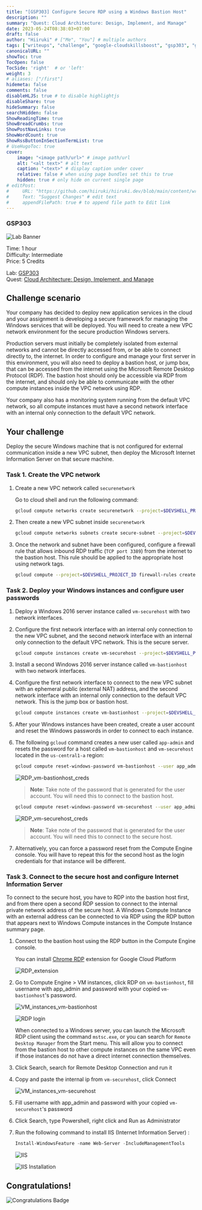 ```yaml
---
title: "[GSP303] Configure Secure RDP using a Windows Bastion Host"
description: ""
summary: "Quest: Cloud Architecture: Design, Implement, and Manage"
date: 2023-05-24T08:38:03+07:00
draft: false
author: "Hiiruki" # ["Me", "You"] # multiple authors
tags: ["writeups", "challenge", "google-cloudskillsboost", "gsp303", "google-cloud", "cloudskillsboost", "juaragcp", "google-cloud-platform", "gcp", "rdp", "bastion", "cloud-computing", "cloud", "cloud-architecture"]
canonicalURL: ""
showToc: true
TocOpen: false
TocSide: 'right'  # or 'left'
weight: 3
# aliases: ["/first"]
hidemeta: false
comments: false
disableHLJS: true # to disable highlightjs
disableShare: true
hideSummary: false
searchHidden: false
ShowReadingTime: true
ShowBreadCrumbs: true
ShowPostNavLinks: true
ShowWordCount: true
ShowRssButtonInSectionTermList: true
# UseHugoToc: true
cover:
    image: "<image path/url>" # image path/url
    alt: "<alt text>" # alt text
    caption: "<text>" # display caption under cover
    relative: false # when using page bundles set this to true
    hidden: true # only hide on current single page
# editPost:
#     URL: "https://github.com/hiiruki/hiiruki.dev/blob/main/content/writeups/google-cloudskillsboost/GSP303/index.md"
#     Text: "Suggest Changes" # edit text
#     appendFilePath: true # to append file path to Edit link
---
```


### GSP303

![Lab Banner](https://cdn.qwiklabs.com/GMOHykaqmlTHiqEeQXTySaMXYPHeIvaqa2qHEzw6Occ%3D#center)

Time: 1 hour<br>
Difficulty: Intermediate<br>
Price: 5 Credits

Lab: [GSP303](https://www.cloudskillsboost.google/focuses/1737?parent=catalog)<br>
Quest: [Cloud Architecture: Design, Implement, and Manage](https://www.cloudskillsboost.google/quests/124)<br>

## Challenge scenario

Your company has decided to deploy new application services in the cloud and your assignment is developing a secure framework for managing the Windows services that will be deployed. You will need to create a new VPC network environment for the secure production Windows servers.

Production servers must initially be completely isolated from external networks and cannot be directly accessed from, or be able to connect directly to, the internet. In order to configure and manage your first server in this environment, you will also need to deploy a bastion host, or jump box, that can be accessed from the internet using the Microsoft Remote Desktop Protocol (RDP). The bastion host should only be accessible via RDP from the internet, and should only be able to communicate with the other compute instances inside the VPC network using RDP.

Your company also has a monitoring system running from the default VPC network, so all compute instances must have a second network interface with an internal only connection to the default VPC network.

## Your challenge

Deploy the secure Windows machine that is not configured for external communication inside a new VPC subnet, then deploy the Microsoft Internet Information Server on that secure machine.

### Task 1. Create the VPC network

1. Create a new VPC network called `securenetwork`

    Go to cloud shell and run the following command:

    ```bash
    gcloud compute networks create securenetwork --project=$DEVSHELL_PROJECT_ID --subnet-mode=custom --mtu=1460 --bgp-routing-mode=regional
    ```

2. Then create a new VPC subnet inside `securenetwork`

    ```bash
    gcloud compute networks subnets create secure-subnet --project=$DEVSHELL_PROJECT_ID --range=10.0.0.0/24 --stack-type=IPV4_ONLY --network=securenetwork --region=us-central1
    ```

3. Once the network and subnet have been configured, configure a firewall rule that allows inbound RDP traffic (`TCP port 3389`) from the internet to the bastion host. This rule should be applied to the appropriate host using network tags.

    ```bash
    gcloud compute --project=$DEVSHELL_PROJECT_ID firewall-rules create secuer-firewall --direction=INGRESS --priority=1000 --network=securenetwork --action=ALLOW --rules=tcp:3389 --source-ranges=0.0.0.0/0 --target-tags=rdp
    ```

### Task 2. Deploy your Windows instances and configure user passwords

1. Deploy a Windows 2016 server instance called `vm-securehost` with two network interfaces.
2. Configure the first network interface with an internal only connection to the new VPC subnet, and the second network interface with an internal only connection to the default VPC network. This is the secure server.

    ```bash
    gcloud compute instances create vm-securehost --project=$DEVSHELL_PROJECT_ID --zone=us-central1-a --machine-type=n1-standard-2 --network-interface=stack-type=IPV4_ONLY,subnet=secure-subnet,no-address --network-interface=stack-type=IPV4_ONLY,subnet=default,no-address --metadata=enable-oslogin=true --maintenance-policy=MIGRATE --provisioning-model=STANDARD --tags=rdp --create-disk=auto-delete=yes,boot=yes,device-name=vm-securehost,image=projects/windows-cloud/global/images/windows-server-2016-dc-v20230510,mode=rw,size=150,type=projects/$DEVSHELL_PROJECT_ID/zones/us-central1-a/diskTypes/pd-standard --no-shielded-secure-boot --shielded-vtpm --shielded-integrity-monitoring --labels=goog-ec-src=vm_add-gcloud --reservation-affinity=any
    ```

3. Install a second Windows 2016 server instance called `vm-bastionhost` with two network interfaces.
4. Configure the first network interface to connect to the new VPC subnet with an ephemeral public (external NAT) address, and the second network interface with an internal only connection to the default VPC network. This is the jump box or bastion host.

    ```bash
    gcloud compute instances create vm-bastionhost --project=$DEVSHELL_PROJECT_ID --zone=us-central1-a --machine-type=n1-standard-2 --network-interface=network-tier=PREMIUM,stack-type=IPV4_ONLY,subnet=secure-subnet --network-interface=network-tier=PREMIUM,stack-type=IPV4_ONLY,subnet=default --metadata=enable-oslogin=true --maintenance-policy=MIGRATE --provisioning-model=STANDARD --tags=rdp --create-disk=auto-delete=yes,boot=yes,device-name=vm-securehost,image=projects/windows-cloud/global/images/windows-server-2016-dc-v20230510,mode=rw,size=150,type=projects/$DEVSHELL_PROJECT_ID/zones/us-central1-a/diskTypes/pd-standard --no-shielded-secure-boot --shielded-vtpm --shielded-integrity-monitoring --labels=goog-ec-src=vm_add-gcloud --reservation-affinity=any
    ```

5. After your Windows instances have been created, create a user account and reset the Windows passwords in order to connect to each instance.
6. The following `gcloud` command creates a new user called `app-admin` and resets the password for a host called `vm-bastionhost` and `vm-securehost` located in the `us-central1-a` region:

   ```bash
   gcloud compute reset-windows-password vm-bastionhost --user app_admin --zone us-central1-a
   ```

   ![RDP_vm-bastionhost_creds](images/RDP_vm-bastionhost_creds.webp#center)

   > **Note**: Take note of the password that is generated for the user account. You will need this to connect to the bastion host.

   ```bash
   gcloud compute reset-windows-password vm-securehost --user app_admin --zone us-central1-a
   ```

   ![RDP_vm-securehost_creds](images/RDP_vm-securehost_creds.webp#center)

   > **Note**: Take note of the password that is generated for the user account. You will need this to connect to the secure host.

7. Alternatively, you can force a password reset from the Compute Engine console. You will have to repeat this for the second host as the login credentials for that instance will be different.

### Task 3. Connect to the secure host and configure Internet Information Server

To connect to the secure host, you have to RDP into the bastion host first, and from there open a second RDP session to connect to the internal private network address of the secure host. A Windows Compute Instance with an external address can be connected to via RDP using the RDP button that appears next to Windows Compute instances in the Compute Instance summary page.

1. Connect to the bastion host using the RDP button in the Compute Engine console.

    You can install [Chrome RDP](https://chrome.google.com/webstore/detail/chrome-rdp-for-google-clo/mpbbnannobiobpnfblimoapbephgifkm) extension for Google Cloud Platform

    ![RDP_extension](./images/RDP_extension.webp#center)

2. Go to Compute Engine > VM instances, click RDP on `vm-bastionhost`, fill username with app_admin and password with your copied `vm-bastionhost`'s password.

    ![VM_instances_vm-bastionhost](./images/VM_instances_vm-bastionhost.webp#center)

    ![RDP login](./images/RDP_login.webp#center)

    When connected to a Windows server, you can launch the Microsoft RDP client using the command `mstsc.exe`, or you can search for `Remote Desktop Manager` from the Start menu. This will allow you to connect from the bastion host to other compute instances on the same VPC even if those instances do not have a direct internet connection themselves.

3. Click Search, search for Remote Desktop Connection and run it
4. Copy and paste the internal ip from `vm-securehost`, click Connect

    ![VM_instances_vm-securehost](./images/VM_instances_vm-securehost.webp#center)

5. Fill username with app_admin and password with your copied `vm-securehost`'s password
6. Click Search, type Powershell, right click and Run as Administrator
7. Run the following command to install IIS (Internet Information Server) :

   ```powershell
   Install-WindowsFeature -name Web-Server -IncludeManagementTools
   ```

    ![IIS](./images/IIS_install.webp#center)

    ![IIS Installation](./images/IIS_install2.webp#center)

## Congratulations!

![Congratulations Badge](https://cdn.qwiklabs.com/%2FaI3EMiHeGZc46u89ueTTAEgmRSGj5krSwhpzllr88w%3D#center)
